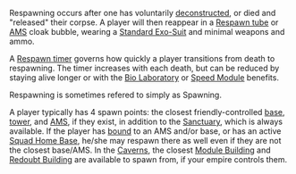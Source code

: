 Respawning occurs after one has voluntarily [deconstructed](Deconstruct.md), or
died and "released" their corpse. A player will then reappear in a
[Respawn tube](../items/Respawn_Tube.md) or
[AMS](../vehicles/Advanced_Mobile_Station.md) cloak bubble, wearing a
[Standard Exo-Suit](../armor/Standard_Exo-Suit.md) and minimal weapons and ammo.

A [Respawn timer](Respawn_timer.md) governs how quickly a player
transitions from death to respawning. The timer increases with each death, but
can be reduced by staying alive longer or with the
[Bio Laboratory](../locations/Bio_Laboratory.md) or
[Speed Module](../etc/Speed_Module.md) benefits.

Respawning is sometimes refered to simply as Spawning.

A player typically has 4 spawn points: the closest friendly-controlled
[base](../locations/Facilities.md), [tower](../locations/Towers.md), and
[AMS](../vehicles/Advanced_Mobile_Station.md), if they exist, in addition to the
[Sanctuary](../locations/Sanctuary.md), which is always available. If the player
has [bound](Matrix.md) to an AMS and/or base, or has an active
[Squad Home Base](Squad_Home_Base.md), he/she may respawn there as well even if
they are not the closest base/AMS. In the [Caverns](../locations/Caverns.md),
the closest [Module Building](../locations/Module_Building.md) and
[Redoubt Building](../locations/Redoubt_Building.md) are available to spawn
from, if your empire controls them.

<!--[Category:Terminology](Category:Terminology.md)-->
